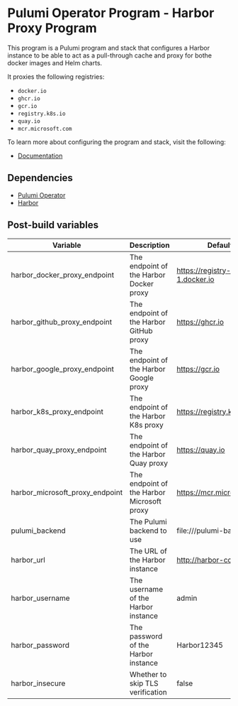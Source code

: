 # Pulumi Operator Program - Harbor Proxy Program

This program is a Pulumi program and stack that configures a Harbor instance to be able to act as a pull-through cache and proxy for bothe docker images and Helm charts.

It proxies the following registries:

- `docker.io`
- `ghcr.io`
- `gcr.io`
- `registry.k8s.io`
- `quay.io`
- `mcr.microsoft.com`

To learn more about configuring the program and stack, visit the following:

- [Documentation](https://www.pulumi.com/registry/packages/harbor/)

## Dependencies

- [Pulumi Operator](../../README.md)
- [Harbor](../../../harbor/README.md)

## Post-build variables

| Variable                        | Description                                | Default                        | Required |
| ------------------------------- | ------------------------------------------ | ------------------------------ | -------- |
| harbor_docker_proxy_endpoint    | The endpoint of the Harbor Docker proxy    | <https://registry-1.docker.io> | ✕        |
| harbor_github_proxy_endpoint    | The endpoint of the Harbor GitHub proxy    | <https://ghcr.io>              | ✕        |
| harbor_google_proxy_endpoint    | The endpoint of the Harbor Google proxy    | <https://gcr.io>               | ✕        |
| harbor_k8s_proxy_endpoint       | The endpoint of the Harbor K8s proxy       | <https://registry.k8s.io>      | ✕        |
| harbor_quay_proxy_endpoint      | The endpoint of the Harbor Quay proxy      | <https://quay.io>              | ✕        |
| harbor_microsoft_proxy_endpoint | The endpoint of the Harbor Microsoft proxy | <https://mcr.microsoft.com>    | ✕        |
| pulumi_backend                  | The Pulumi backend to use                  | file:///pulumi-backend         | ✕        |
| harbor_url                      | The URL of the Harbor instance             | <http://harbor-core.harbor>    | ✕        |
| harbor_username                 | The username of the Harbor instance        | admin                          | ✕        |
| harbor_password                 | The password of the Harbor instance        | Harbor12345                    | ✕        |
| harbor_insecure                 | Whether to skip TLS verification           | false                          | ✕        |
